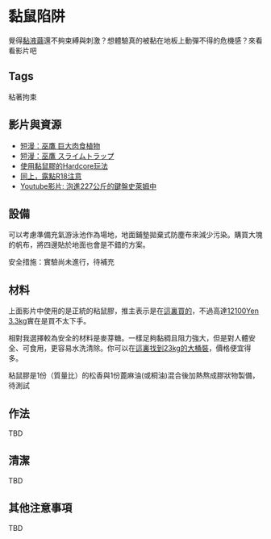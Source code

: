 黏鼠陷阱
=====

覺得[黏液繭](slime_cocoon.md)還不夠束縛與刺激？想體驗真的被黏在地板上動彈不得的危機感？來看看影片吧

## Tags

粘著拘束

## 影片與資源

- [短漫：巫鷹 巨大肉食植物](https://www.pixiv.net/artworks/75498979)
- [短漫：巫鷹 スライムトラップ](https://www.pixiv.net/artworks/58654342)
- [使用黏鼠膠的Hardcore玩法](https://twitter.com/B6uKyyp3bVTB1Dr/status/1217088671624527872)
- [同上，露點R18注意](https://twitter.com/B6uKyyp3bVTB1Dr/status/1219177925762670594)
- [Youtube影片: 泡進227公斤的鍵盤史萊姆中](https://www.youtube.com/watch?v=f_KAUcRBlWs)

## 設備

可以考慮準備充氣游泳池作為場地，地面鋪墊拋棄式防塵布來減少污染。購買大塊的帆布，將四邊貼於地面也會是不錯的方案。

安全措施：實驗尚未進行，待補充

## 材料

上面影片中使用的是正統的粘鼠膠，推主表示是在[這裏買的](http://www.sumisu-t.com/items/01_nezumi.html)，不過高達[12100Yen 3.3kg](https://www.amazon.co.jp/チューチューピッタンコ-レギュラータイプ-3-3kg-ネズミ粘着剤-業務用とりもち/dp/B07YXSW16V/ref=sr_1_20?__mk_ja_JP=カタカナ&dchild=1&keywords=ねずみとりもちピッタンコ&qid=1595051477&sr=8-20)實在是買不太下手。

相對我選擇較為安全的材料是麥芽糖。一樣足夠黏稠且阻力強大，但是對人體安全、可食用，更容易水洗清除。你可以在[這裏找到23kg的大桶裝](https://shopee.tw/M86水麥芽5kg另售淨重23kg鐵桶-i.3534891.18780885)，價格便宜得多。

粘鼠膠是1份（質量比）的松香與1份蓖麻油(或桐油)混合後加熱熬成膠狀物製備，待測試

## 作法

TBD

## 清潔

TBD

## 其他注意事項

TBD